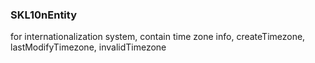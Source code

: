 ### SKL10nEntity
for internationalization system, contain time zone info, createTimezone, lastModifyTimezone, invalidTimezone
